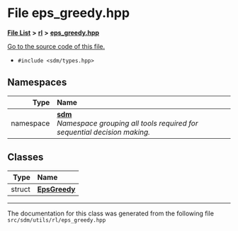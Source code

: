 
<NavBar active_item_id="2"/>

# File eps\_greedy.hpp


[**File List**](files.md) **>** [**rl**](dir_1bc0c1e8b4bb5415537951e68df5cc3c.md) **>** [**eps\_greedy.hpp**](eps__greedy_8hpp.md)

[Go to the source code of this file.](eps__greedy_8hpp_source.md)



* `#include <sdm/types.hpp>`









## Namespaces

| Type | Name |
| ---: | :--- |
| namespace | [**sdm**](namespacesdm.md) <br>_Namespace grouping all tools required for sequential decision making._  |

## Classes

| Type | Name |
| ---: | :--- |
| struct | [**EpsGreedy**](structsdm_1_1EpsGreedy.md) <br> |














------------------------------
The documentation for this class was generated from the following file `src/sdm/utils/rl/eps_greedy.hpp`
